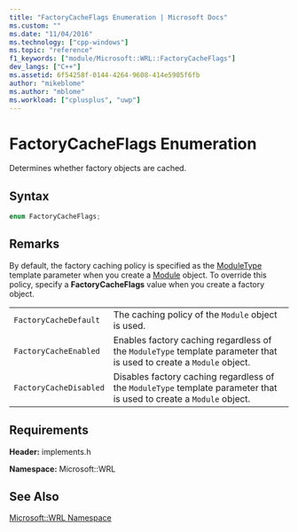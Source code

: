```yaml
---
title: "FactoryCacheFlags Enumeration | Microsoft Docs"
ms.custom: ""
ms.date: "11/04/2016"
ms.technology: ["cpp-windows"]
ms.topic: "reference"
f1_keywords: ["module/Microsoft::WRL::FactoryCacheFlags"]
dev_langs: ["C++"]
ms.assetid: 6f54258f-0144-4264-9608-414e5905f6fb
author: "mikeblome"
ms.author: "mblome"
ms.workload: ["cplusplus", "uwp"]
---
```

# FactoryCacheFlags Enumeration

Determines whether factory objects are cached.

## Syntax

```cpp
enum FactoryCacheFlags;
```

## Remarks

By default, the factory caching policy is specified as the [ModuleType](../windows/moduletype-enumeration.md) template parameter when you create a [Module](../windows/module-class.md) object. To override this policy, specify a **FactoryCacheFlags** value when you create a factory object.

|||
|-|-|
|`FactoryCacheDefault`|The caching policy of the `Module` object is used.|
|`FactoryCacheEnabled`|Enables factory caching regardless of the `ModuleType` template parameter that is used to create a `Module` object.|
|`FactoryCacheDisabled`|Disables factory caching regardless of the `ModuleType` template parameter that is used to create a `Module` object.|

## Requirements

**Header:** implements.h

**Namespace:** Microsoft::WRL

## See Also

[Microsoft::WRL Namespace](../windows/microsoft-wrl-namespace.md)